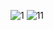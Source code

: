 
![1](https://github.com/naldo178/img/assets/87744405/2b251ebe-eed5-4590-b356-0f79184c28ed)
![11](https://github.com/naldo178/img/assets/87744405/e41761af-3cbb-4ba4-8412-c3847b49629a)
